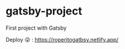 # gatsby-project
First project with Gatsby


Deploy :stuck_out_tongue_winking_eye: : https://roperitogatbsy.netlify.app/
